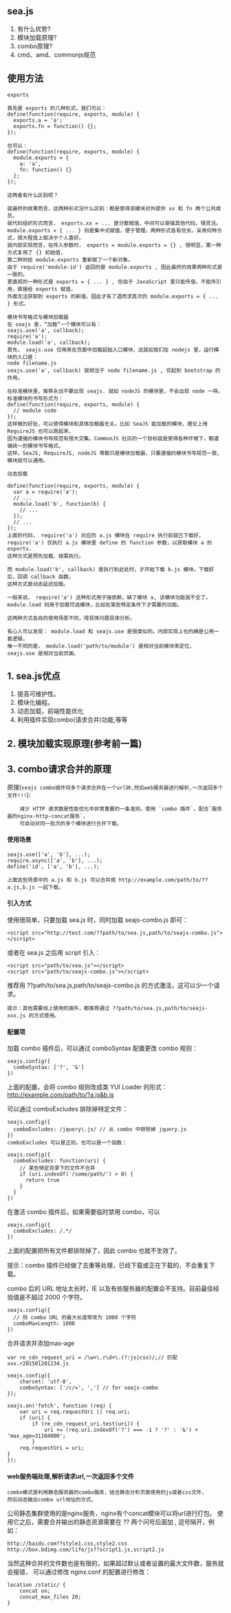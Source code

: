 ## sea.js

1. 有什么优势? 
2. 模块加载原理?
3. combo原理?
3. cmd、amd、commonjs规范

## 使用方法

    exports
    
    首先是 exports 的几种形式，我们可以： 
    define(function(require, exports, module) {
      exports.a = 'a';
      exports.fn = function() {};
    });
    
    也可以： 
    define(function(require, exports, module) {
      module.exports = {
        a: 'a',
        fn: function() {}
      };
    });
    
    这两者有什么区别呢？
    
    就最终的效果而言，这两种形式没什么区别：都是使得该模块对外提供 xx 和 fn 两个公共成员。
    就代码组织形式而言， exports.xx = ... 是分散赋值，中间可以穿插其他代码，很灵活。 
    module.exports = { ... } 则是集中式赋值，便于管理。两种形式各有优劣，采用何种方式，很大程度上取决于个人喜好。
    就内部实现而言，在传入参数时， exports = module.exports = {} , 很明显，第一种方式复用了 {} 初始值，
    第二种则给 module.exports 重新赋了一个新对象。
    由于 require('module-id') 返回的是 module.exports , 因此最终的效果两种形式是一致的。
    更直观的一种形式是 exports = { ... } , 但由于 JavaScript 里只能传值，不能传引用，直接给 exports 赋值，
    外面无法获取到 exports 的新值，因此才有了退而求其次的 module.exports = { ... } 形式。
    
    模块书写格式与模块加载器
    在 seajs 里，“加载”一个模块可以有： 
    seajs.use('a', callback);
    require('a');
    module.load('a', callback);
    首先， seajs.use 仅用来在页面中加载起始入口模块，这就如我们在 nodejs 里，运行模块的入口是： 
    node filename.js
    seajs.use('a', callback) 就相当于 node filename.js , 仅起到 bootstrap 的作用。
    
    在标准模块里，推荐永远不要出现 seajs. 就如 nodeJS 的模块里，不会出现 node 一样。标准模块的书写形式为： 
    define(function(require, exports, module) {
      // module code
    });
    这样做的好处，可以使得模块和具体加载器无关。比如 SeaJS 能加载的模块，理论上用 RequireJS 也可以跑起来，
    因为遵循的模块书写规范有很大交集。CommonJS 社区的一个目标就是使得各种环境下，都遵循统一的模块书写格式。
    这样，SeaJS, RequireJS, nodeJS 等都只是模块加载器，只要遵循的模块书写规范一致，模块就可以通用。
    
    动态加载
    
    define(function(require, exports, module) {
      var a = require('a');
      // ...
      module.load('b', function(b) {
        // ...
      });
      // ...
    });
    上面的代码， require('a') 对应的 a.js 模块在 require 执行前就已下载好， 
    require('a') 仅执行 a.js 模块里 define 的 function 参数，以获取模块 a 的 exports. 
    这种方式是预先加载、按需执行。
    
    而 module.load('b', callback) 是执行到此处时，才开始下载 b.js 模块。下载好后，回调 callback 函数。
    这种方式是动态延迟加载。
    
    一般来说， require('a') 这种形式用于强依赖，缺了模块 a, 该模块功能就不全了。 
    module.load 则用于加载可选模块，比如在某些特定条件下才需要的功能。
    
    这两种方式各自的使用场景不同，得具体问题具体分析。
    
    有心人可以发现： module.load 和 seajs.use 是很类似的。内部实现上也的确是公用一套逻辑，
    唯一不同的是， module.load('path/to/module') 是相对当前模块来定位， seajs.use 是相对当前页面。

## 1. sea.js优点

1. 提高可维护性。
2. 模块化编程。
3. 动态加载，前端性能优化
4. 利用插件实现combo(请求合并)功能,等等

## 2. 模块加载实现原理(参考前一篇)

## 3. combo请求合并的原理

原理(`seajs combo插件将多个请求合并在一个url钟,然后web服务器进行解析,一次返回多个文件!!!`): 
```
    减少 HTTP 请求数是性能优化中非常重要的一条准则。使用 `combo 插件`，配合`服务器的nginx-http-concat服务`，
    可自动对同一批次的多个模块进行合并下载。
```

#### 使用场景

    seajs.use(['a', 'b'], ...);
    require.async(['a', 'b'], ...);
    define('id', ['a', 'b'], ...);
    
    上面这些场景中的 a.js 和 b.js 可以合并成 http://example.com/path/to/??a.js,b.js 一起下载。

#### 引入方式

使用很简单，只要加载 sea.js 时，同时加载 seajs-combo.js 即可：

    <script src="http://test.com/??path/to/sea.js,path/to/seajs-combo.js"></script>

或者在 sea.js 之后用 script 引入：

    <script src="path/to/sea.js"></script>
    <script src="path/to/seajs-combo.js"></script>
    
推荐用 ??path/to/sea.js,path/to/seajs-combo.js 的方式激活，这可以少一个请求。

    提示：其他需要线上使用的插件，都推荐通过 ??path/to/sea.js,path/to/seajs-xxx.js 的方式使用。

#### 配置项
加载 combo 插件后，可以通过 comboSyntax 配置更改 combo 规则：

    seajs.config({
      comboSyntax: ['?', '&']
    })
    
上面的配置，会将 combo 规则改成类 YUI Loader 的形式：http://example.com/path/to/?a.js&b.js

可以通过 comboExcludes 排除掉特定文件：

    seajs.config({
      comboExcludes: /jquery\.js/ // 从 combo 中排除掉 jquery.js 
    })
    comboExcludes 可以是正则，也可以是一个函数：
    
    seajs.config({
      comboExcludes: function(uri) {
        // 某些特定目录下的文件不合并
        if (uri.indexOf('/some/path/') > 0) {
          return true
        }
      }
    })
在激活 combo 插件后，如果需要临时禁用 combo，可以

    seajs.config({
      comboExcludes: /.*/
    })
上面的配置把所有文件都排除掉了，因此 combo 也就不生效了。

提示：combo 插件已经做了去重等处理，已经下载或正在下载的，不会重复下载。

combo 后的 URL 地址太长时，IE 以及有些服务器的配置会不支持。目前最佳经验值是不超过 2000 个字符。

    seajs.config({
      // 将 combo URL 的最大长度修改为 1000 个字符
      comboMaxLength: 1000
    })

合并请求并添加max-age

    var re_cdn_request_uri = /\w+\.r\d+\.(?:js|css)/;// 匹配 xxx.r201501201234.js
     
    seajs.config({
        charset: 'utf-8',
        comboSyntax: ['/c/=', ','] // for seajs-combo
    });
     
    seajs.on('fetch', function (req) {
        var uri = req.requestUri || req.uri;
        if (uri) {
            if (re_cdn_request_uri.test(uri)) {
                uri += (req.uri.indexOf('?') === -1 ? '?' : '&') + 'max_age=31104000';
            }
        req.requestUri = uri;
    }
    });
    
    
#### web服务端处理,解析请求url,一次返回多个文件
    
    combo模式是利用静态服务器的combo服务，结合静态分析页面使用的js或者css文件，
    然后动态输出combo url地址的方式。

公司静态集群使用的是nginx服务，nginx有个concat模块可以将url进行打包。
使用它之后，需要合并输出的静态资源需要在 ?? 两个问号后面加 , 逗号隔开，例如：

    http://baidu.com??style1.css,style2.css
    http://box.bdimg.com/life/js??script1.js,script2.js
    
当然这种合并的文件数也是有限的，如果超过默认或者设置的最大文件数，服务就会报错，
可以通过修改 nginx.conf 的配置进行修改：

    location /static/ {
        concat on;
        concat_max_files 20;
    }
